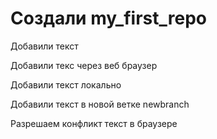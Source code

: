 # Создали my_first_repo 

Добавили текст

Добавили текс через веб браузер

Добавили текст локально

Добавили текст в новой ветке newbranch

Разрешаем конфликт текст в браузере
